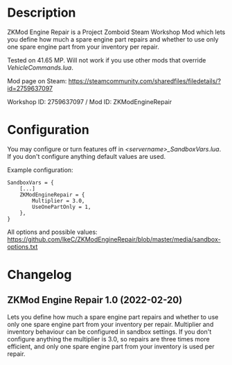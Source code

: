 # Description
ZKMod Engine Repair is a Project Zomboid Steam Workshop Mod which lets you define how much a spare engine part repairs and whether to use only one spare engine part from your inventory per repair.

Tested on 41.65 MP. Will not work if you use other mods that override *VehicleCommands.lua*.

Mod page on Steam: https://steamcommunity.com/sharedfiles/filedetails/?id=2759637097

Workshop ID: 2759637097 / Mod ID: ZKModEngineRepair

# Configuration
You may configure or turn features off in *\<servername\>_SandboxVars.lua*. If you don't configure anything default values are used.
  
Example configuration:
```
SandboxVars = {
    [...]
    ZKModEngineRepair = {
        Multiplier = 3.0,
        UseOnePartOnly = 1,
    },
}
```
All options and possible values: https://github.com/IkeC/ZKModEngineRepair/blob/master/media/sandbox-options.txt


# Changelog

## ZKMod Engine Repair 1.0 (2022-02-20)

Lets you define how much a spare engine part repairs and whether to use only one spare engine part from your inventory per repair. Multiplier and inventory behaviour can be configured in sandbox settings. If you don't configure anything the multiplier is 3.0, so repairs are three times more efficient, and only one spare engine part from your inventory is used per repair.
